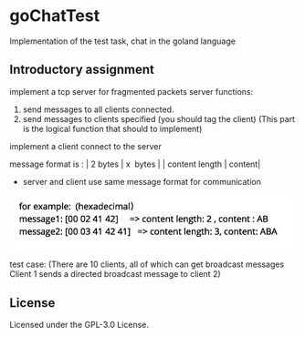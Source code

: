 # goChatTest
Implementation of the test task, chat in the goland language

## Introductory assignment

implement a tcp server for fragmented packets
server functions:
1. send messages to all clients connected.
2. send messages to clients specified (you should tag the client)
(This part is the logical function that should to implement)

implement a client connect to the server

message format is :
| 2 bytes | x  bytes |
| content length | content|

* server and client use same message format for communication

![image](https://github.com/DFofanov/goChatTest/blob/main/doc/image.png?raw=true)

test case:
(There are 10 clients, all of which can get broadcast messages
Client 1 sends a directed broadcast message to client 2)

## License
Licensed under the GPL-3.0 License.